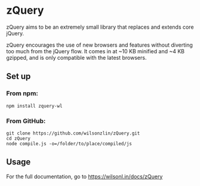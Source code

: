 # zQuery

zQuery aims to be an extremely small library that replaces and extends core jQuery.

zQuery encourages the use of new browsers and features without diverting too much from the jQuery flow.
It comes in at ~10 KB minified and ~4 KB gzipped, and is only compatible with the latest browsers.

## Set up

### From npm:

````
npm install zquery-wl
````

### From GitHub:

````
git clone https://github.com/wilsonzlin/zQuery.git
cd zQuery
node compile.js -o=/folder/to/place/compiled/js
````

## Usage

For the full documentation, go to https://wilsonl.in/docs/zQuery
